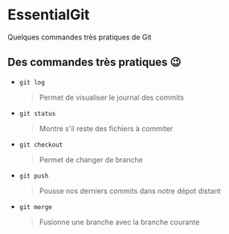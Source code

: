 # EssentialGit
Quelques commandes très pratiques de Git

## Des commandes très pratiques :wink:

* ``` git log ``` 
  > Permet de visualiser le journal des commits
  
* ``` git status ```
  > Montre s'il reste des fichiers à commiter
  
* ``` git checkout ```
  > Permet de changer de branche
  
* ``` git push ```
  > Pousse nos derniers commits dans notre dépot distant
  
* ``` git merge ```
  > Fusionne une branche avec la branche courante
  
  
